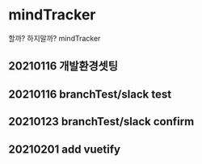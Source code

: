 # mindTracker
할까? 하지말까? mindTracker

## 20210116 개발환경셋팅
## 20210116 branchTest/slack test
## 20210123 branchTest/slack confirm
## 20210201 add vuetify


